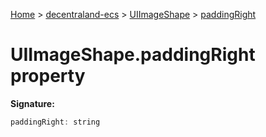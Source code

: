 [Home](./index) &gt; [decentraland-ecs](./decentraland-ecs.md) &gt; [UIImageShape](./decentraland-ecs.uiimageshape.md) &gt; [paddingRight](./decentraland-ecs.uiimageshape.paddingright.md)

# UIImageShape.paddingRight property


**Signature:**
```javascript
paddingRight: string
```
